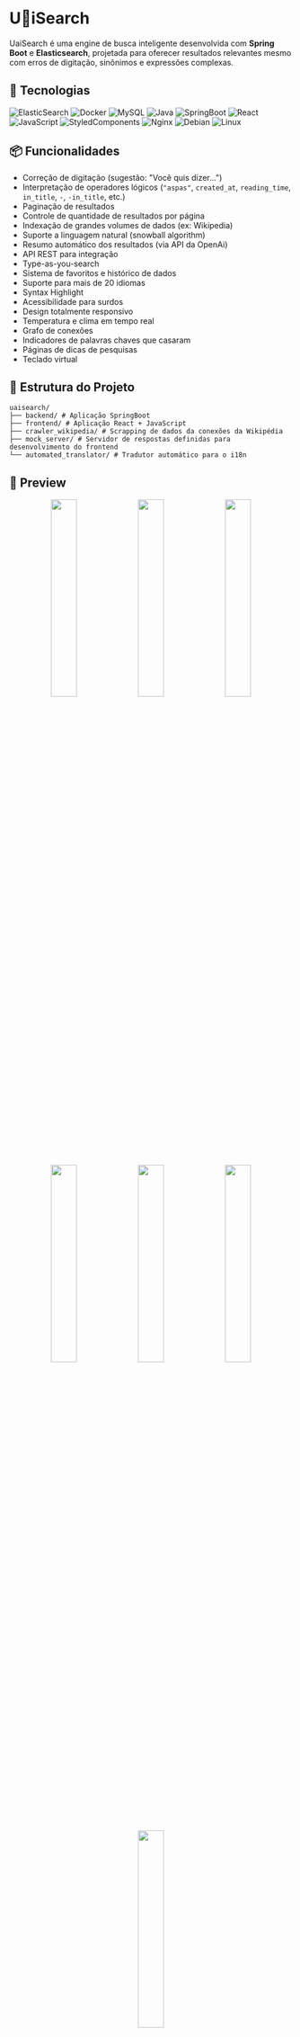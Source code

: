 # U🔺iSearch

UaiSearch é uma engine de busca inteligente desenvolvida com **Spring Boot** e **Elasticsearch**, projetada para oferecer resultados relevantes mesmo com erros de digitação, sinônimos e expressões complexas.

## 🚀 Tecnologias

![ElasticSearch](https://img.shields.io/badge/Elastic_Search-005571?style=for-the-badge&logo=elasticsearch&logoColor=white)
![Docker](https://img.shields.io/badge/Docker-2CA5E0?style=for-the-badge&logo=docker&logoColor=white)
![MySQL](https://img.shields.io/badge/MySQL-005C84?style=for-the-badge&logo=mysql&logoColor=white)
![Java](https://img.shields.io/badge/Java-ED8B00?style=for-the-badge&logo=java&logoColor=white)
![SpringBoot](https://img.shields.io/badge/Spring_Boot-6DB33F?style=for-the-badge&logo=spring-boot&logoColor=white)
![React](https://img.shields.io/badge/React-20232A?style=for-the-badge&logo=react&logoColor=61DAFB)
![JavaScript](https://img.shields.io/badge/JavaScript-323330?style=for-the-badge&logo=javascript&logoColor=F7DF1E)
![StyledComponents](https://img.shields.io/badge/styled--components-DB7093?style=for-the-badge&logo=styled-components&logoColor=white)
![Nginx](https://img.shields.io/badge/Nginx-009639?style=for-the-badge&logo=nginx&logoColor=white)
![Debian](https://img.shields.io/badge/Debian-A81D33?style=for-the-badge&logo=debian&logoColor=white)
![Linux](https://img.shields.io/badge/Linux-FCC624?style=for-the-badge&logo=linux&logoColor=black)

## 📦 Funcionalidades

- Correção de digitação (sugestão: "Você quis dizer...")
- Interpretação de operadores lógicos (`"aspas"`, `created_at`, `reading_time`, `in_title`, `-`, `-in_title`, etc.)
- Paginação de resultados
- Controle de quantidade de resultados por página
- Indexação de grandes volumes de dados (ex: Wikipedia)
- Suporte a linguagem natural (snowball algorithm)
- Resumo automático dos resultados (via API da OpenAi)
- API REST para integração
- Type-as-you-search
- Sistema de favoritos e histórico de dados
- Suporte para mais de 20 idiomas
- Syntax Highlight
- Acessibilidade para surdos
- Design totalmente responsivo
- Temperatura e clima em tempo real
- Grafo de conexões
- Indicadores de palavras chaves que casaram
- Páginas de dicas de pesquisas
- Teclado virtual

## 📁 Estrutura do Projeto

```
uaisearch/
├── backend/ # Aplicação SpringBoot
├── frontend/ # Aplicação React + JavaScript
├── crawler_wikipedia/ # Scrapping de dados da conexões da Wikipédia
├── mock_server/ # Servidor de respostas definidas para desenvolvimento do frontend
└── automated_translator/ # Tradutor automático para o i18n
```

## 📸 Preview

<p align="center">
  <img src="https://joaoragazzo.dev/uaisearch.png" width="30%" />
  <img src="https://joaoragazzo.dev/uaisearch2.png" width="30%" />
  <img src="https://joaoragazzo.dev/uaisearch3.png" width="30%" />
</p>
<p align="center">
  <img src="https://joaoragazzo.dev/uaisearch4.png" width="30%" />
  <img src="https://joaoragazzo.dev/uaisearch5.png" width="30%" />
  <img src="https://joaoragazzo.dev/uaisearch6.png" width="30%" />
</p>
<p align="center">
  <img src="https://joaoragazzo.dev/uaisearch7.png" width="30%" />
</p>

  
